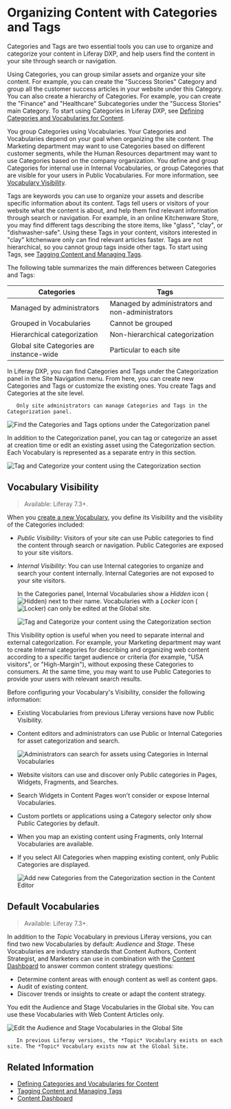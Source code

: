 # Organizing Content with Categories and Tags

Categories and Tags are two essential tools you can use to organize and categorize your content in Liferay DXP, and help users find the content in your site through search or navigation.

Using Categories, you can group similar assets and organize your site content. For example, you can create the "Success Stories" Category and group all the customer success articles in your website under this Category. You can also create a hierarchy of Categories. For example, you can create the "Finance" and "Healthcare" Subcategories under the "Success Stories" main Category. To start using Categories in Liferay DXP, see [Defining Categories and Vocabularies for Content](./defining-categories-and-vocabularies-for-content.md).

You group Categories using Vocabularies. Your Categories and Vocabularies depend on your goal when organizing the site content. The Marketing department may want to use Categories based on different customer segments, while the Human Resources department may want to use Categories based on the company organization. You define and group Categories for internal use in Internal Vocabularies, or group Categories that are visible for your users in Public Vocabularies. For more information, see [Vocabulary Visibility](#vocabulary-visibility).

Tags are keywords you can use to organize your assets and describe specific information about its content. Tags tell users or visitors of your website what the content is about, and help them find relevant information through search or navigation. For example, in an online Kitchenware Store, you may find different tags describing the store items, like "glass", "clay", or "dishwasher-safe". Using these Tags in your content, visitors interested in "clay" kitchenware only can find relevant articles faster. Tags are not hierarchical, so you cannot group tags inside other tags. To start using Tags, see [Tagging Content and Managing Tags](./tagging-content-and-managing-tags.md).

The following table summarizes the main differences between Categories and Tags:

| Categories | Tags |
| --- | --- |
| Managed by administrators | Managed by administrators and non-administrators |
| Grouped in Vocabularies | Cannot be grouped |
| Hierarchical categorization | Non-hierarchical categorization |
| Global site Categories are instance-wide | Particular to each site |

In Liferay DXP, you can find Categories and Tags under the Categorization panel in the Site Navigation menu. From here, you can create new Categories and Tags or customize the existing ones. You create Tags and Categories at the site level.

```note::
   Only site administrators can manage Categories and Tags in the Categorization panel.
```

![Find the Categories and Tags options under the Categorization panel](./organizing-content-with-categories-and-tags/images/01.png)

In addition to the Categorization panel, you can tag or categorize an asset at creation time or edit an existing asset using the Categorization section. Each Vocabulary is represented as a separate entry in this section.

![Tag and Categorize your content using the Categorization section](./organizing-content-with-categories-and-tags/images/02.png)

## Vocabulary Visibility

> Available: Liferay 7.3+.

When you [create a new Vocabulary](./defining-categories-and-vocabularies-for-content.md#defining-vocabularies), you define its Visibility and the visibility of the Categories included:

- *Public Visibility*: Visitors of your site can use Public categories to find the content through search or navigation. Public Categories are exposed to your site visitors.
- *Internal Visibility*: You can use Internal categories to organize and search your content internally. Internal Categories are not exposed to your site visitors.

    In the Categories panel, Internal Vocabularies show a *Hidden* icon (![Hidden](../../../images/icon-hidden.png)) next to their name. Vocabularies with a *Locker* icon (![Locker](../../../images/icon-lock.png)) can only be edited at the Global site.

    ![Tag and Categorize your content using the Categorization section](./organizing-content-with-categories-and-tags/images/06.png)

This Visibility option is useful when you need to separate internal and external categorization. For example, your Marketing department may want to create Internal categories for describing and organizing web content according to a specific target audience or criteria (for example, "USA visitors", or "High-Margin"), without exposing these Categories to consumers. At the same time, you may want to use Public Categories to provide your users with relevant search results.

Before configuring your Vocabulary's Visibility, consider the following information:

- Existing Vocabularies from previous Liferay versions have now Public Visibility.
- Content editors and administrators can use Public or Internal Categories for asset categorization and search.

    ![Administrators can search for assets using Categories in Internal Vocabularies](./organizing-content-with-categories-and-tags/images/09.png)

- Website visitors can use and discover only Public categories in Pages, Widgets, Fragments, and Searches.
- Search Widgets in Content Pages won't consider or expose Internal Vocabularies.
- Custom portlets or applications using a Category selector only show Public Categories by default.
- When you map an existing content using Fragments, only Internal Vocabularies are available.
- If you select All Categories when mapping existing content, only Public Categories are displayed.

    ![Add new Categories from the Categorization section in the Content Editor](./organizing-content-with-categories-and-tags/images/05.png)

## Default Vocabularies

> Available: Liferay 7.3+.

In addition to the *Topic* Vocabulary in previous Liferay versions, you can find two new Vocabularies by default: *Audience* and *Stage*. These Vocabularies are industry standards that Content Authors, Content Strategist, and Marketers can use in combination with the [Content Dashboard](../../content-dashboard/about-the-content-dashboard.md) to answer common content strategy questions:

- Determine content areas with enough content as well as content gaps.
- Audit of existing content.
- Discover trends or insights to create or adapt the content strategy.

You edit the Audience and Stage Vocabularies in the Global site. You can use these Vocabularies with Web Content Articles only.

![Edit the Audience and Stage Vocabularies in the Global Site](./organizing-content-with-categories-and-tags/images/06.png)

```note::
   In previous Liferay versions, the *Topic* Vocabulary exists on each site. The *Topic* Vocabulary exists now at the Global Site.
```

## Related Information

- [Defining Categories and Vocabularies for Content](./defininig-categories-and-vocabularies-for-content.md)
- [Tagging Content and Managing Tags](./tagging-content-and-managing-tags.md)
- [Content Dashboard](../../content-dashboard/about-the-content-dashboard.md)
